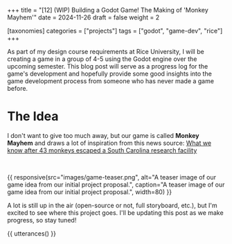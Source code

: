 +++
title = "[12] (WIP) Building a Godot Game! The Making of 'Monkey Mayhem'"
date = 2024-11-26
draft = false
weight = 2

[taxonomies]
categories = ["projects"]
tags = ["godot", "game-dev", "rice"]
+++

As part of my design course requirements at Rice University, I will be creating
a game in a group of 4-5 using the Godot engine over the upcoming semester. This
blog post will serve as a progress log for the game's development and hopefully
provide some good insights into the game development process from someone who
has never made a game before.

<!-- more -->

# The Idea

I don't want to give too much away, but our game is called **Monkey Mayhem** and
draws a lot of inspiration from this news source:
[What we know after 43 monkeys escaped a South Carolina research facility](https://www.cbsnews.com/news/south-carolina-escaped-monkeys-what-we-know/)

<br>

{{ responsive(src="images/game-teaser.png",
alt="A teaser image of our game idea from our initial project proposal.",
caption="A teaser image of our game idea from our initial project proposal.",
width=80) }}

A lot is still up in the air (open-source or not, full storyboard, etc.), but
I'm excited to see where this project goes. I'll be updating this post as we
make progress, so stay tuned!

{{ utterances() }}
